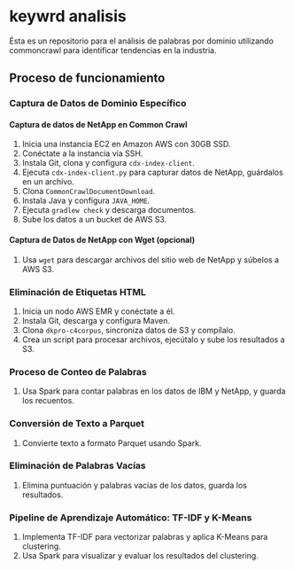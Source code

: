 # keywrd analisis
Ésta es un repositorio para el análisis de palabras por dominio utilizando commoncrawl para identificar tendencias en la industria.

## Proceso de funcionamiento
### Captura de Datos de Dominio Específico
#### Captura de datos de NetApp en Common Crawl 
1. Inicia una instancia EC2 en Amazon AWS con 30GB SSD.
2. Conéctate a la instancia vía SSH.
3. Instala Git, clona y configura `cdx-index-client`.
4. Ejecuta `cdx-index-client.py` para capturar datos de NetApp, guárdalos en un archivo.
5. Clona `CommonCrawlDocumentDownload`.
6. Instala Java y configura `JAVA_HOME`.
7. Ejecuta `gradlew check` y descarga documentos.
8. Sube los datos a un bucket de AWS S3.

#### Captura de Datos de NetApp con Wget (opcional)
1. Usa `wget` para descargar archivos del sitio web de NetApp y súbelos a AWS S3.

### Eliminación de Etiquetas HTML
1. Inicia un nodo AWS EMR y conéctate a él.
2. Instala Git, descarga y configura Maven.
3. Clona `dkpro-c4corpus`, sincroniza datos de S3 y compílalo.
4. Crea un script para procesar archivos, ejecútalo y sube los resultados a S3.

### Proceso de Conteo de Palabras
1. Usa Spark para contar palabras en los datos de IBM y NetApp, y guarda los recuentos.

### Conversión de Texto a Parquet
1. Convierte texto a formato Parquet usando Spark.

### Eliminación de Palabras Vacías
1. Elimina puntuación y palabras vacías de los datos, guarda los resultados.

### Pipeline de Aprendizaje Automático: TF-IDF y K-Means
1. Implementa TF-IDF para vectorizar palabras y aplica K-Means para clustering.
2. Usa Spark para visualizar y evaluar los resultados del clustering.

